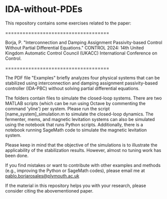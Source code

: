 # IDA-without-PDEs
This repository contains some exercises related to the paper: 

====================================

Borja, P. "Interconnection and Damping Assignment Passivity-based Control Without Partial Differential Equations." CONTROL 2024: 14th United Kingdom Automatic Control Council (UKACC) International Conference on Control.

====================================

The PDF file "Examples" briefly analyzes four physical systems that can be stabilized using interconnection and damping assignment passivity-based controller (IDA-PBC) without solving partial differential equations.

The folders contain files to simulate the closed-loop systems. There are two MATLAB scripts (which can be run using Octave by commenting the command 'yline') per system. Please run the script [name_system]_simulation.m to simulate the closed-loop dynamics. The fermenter, mems, and magnetic levitation systems can also be simulated using the notebook that runs Python scripts. Additionally, there is a notebook running SageMath code to simulate the magnetic levitation system.

Please keep in mind that the objective of the simulations is to illustrate the applicability of the stabilization results. However, almost no tuning work has been done.

If you find mistakes or want to contribute with other examples and methods (e.g., improving the Python or SageMath codes), please email me at pablo.borjarosales@plymouth.ac.uk

If the material in this repository helps you with your research, please consider citing the abovementioned paper.
